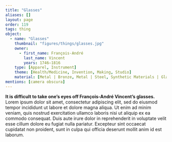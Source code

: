 ```yaml
---
title: "Glasses"
aliases: []
layout: page
order: 119
tags: thing
object:
  - name: "Glasses"
    thumbnail: "figures/things/glasses.jpg"
    owner:
      - first_name: François-André
        last_name: Vincent
        years: 1746–1816
    type: [Apparel, Instrument]
    theme: [Health/Medicine, Invention, Making, Studio]
    material: [Metal | Bronze, Metal | Steel, Synthetic Materials | Glass]
mentions: [camera obscura]
---
```


**It is difficult to take one’s eyes off François-André Vincent’s glasses.** Lorem ipsum dolor sit amet, consectetur adipiscing elit, sed do eiusmod tempor incididunt ut labore et dolore magna aliqua. Ut enim ad minim veniam, quis nostrud exercitation ullamco laboris nisi ut aliquip ex ea commodo consequat. Duis aute irure dolor in reprehenderit in voluptate velit esse cillum dolore eu fugiat nulla pariatur. Excepteur sint occaecat cupidatat non proident, sunt in culpa qui officia deserunt mollit anim id est laborum.